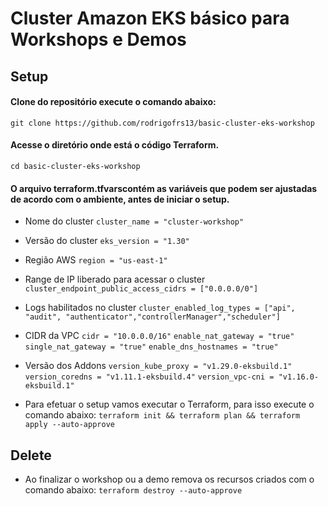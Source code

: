 # Cluster Amazon EKS básico para Workshops e Demos

## Setup


#### Clone do repositório execute o comando abaixo:
`git clone https://github.com/rodrigofrs13/basic-cluster-eks-workshop`

#### Acesse o diretório onde está o código Terraform.
`cd basic-cluster-eks-workshop`

#### O arquivo terraform.tfvarscontém as variáveis que podem ser ajustadas de acordo com o ambiente, antes de iniciar o setup.

- Nome do cluster
`cluster_name = "cluster-workshop"`

- Versão do cluster
`eks_version = "1.30"`

- Região AWS
`region = "us-east-1"`

- Range de IP liberado para acessar o cluster
`cluster_endpoint_public_access_cidrs = ["0.0.0.0/0"]`

- Logs habilitados no cluster
`cluster_enabled_log_types = ["api", "audit", "authenticator","controllerManager","scheduler"]`

- CIDR da VPC
`cidr = "10.0.0.0/16"`
`enable_nat_gateway = "true"`
`single_nat_gateway = "true"`
`enable_dns_hostnames = "true"`

- Versão dos Addons
`version_kube_proxy = "v1.29.0-eksbuild.1"`
`version_coredns = "v1.11.1-eksbuild.4"`
`version_vpc-cni = "v1.16.0-eksbuild.1"`

- Para efetuar o setup vamos executar o Terraform, para isso execute o comando abaixo:
`terraform init && terraform plan && terraform apply --auto-approve`


## Delete
- Ao finalizar o workshop ou a demo remova os recursos criados com o comando abaixo:
`terraform destroy --auto-approve`